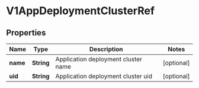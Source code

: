 # V1AppDeploymentClusterRef

## Properties
Name | Type | Description | Notes
------------ | ------------- | ------------- | -------------
**name** | **String** | Application deployment cluster name |  [optional]
**uid** | **String** | Application deployment cluster uid |  [optional]
